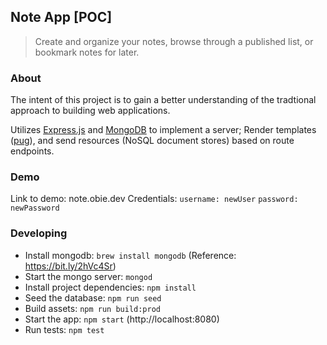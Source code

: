 ## Note App [POC]

> Create and organize your notes, browse through a published list, or bookmark notes for later.

### About
The intent of this project is to gain a better understanding of the tradtional approach to building web applications.

Utilizes [Express.js](https://bit.ly/2MxaULp) and [MongoDB](https://bit.ly/2CL6kov) to implement a server; Render templates ([pug](https://bit.ly/2fSdrBd)), and send resources (NoSQL document stores) based on route endpoints.

### Demo
Link to demo: note.obie.dev
Credentials: `username: newUser` `password: newPassword`

### Developing
- Install mongodb: `brew install mongodb` (Reference: https://bit.ly/2hVc4Sr)
- Start the mongo server: `mongod`
- Install project dependencies: `npm install`
- Seed the database: `npm run seed`
- Build assets: `npm run build:prod`
- Start the app: `npm start` (http://localhost:8080)
- Run tests: `npm test`
